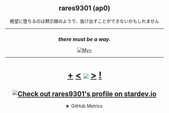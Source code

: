 <h2 align="center">rares9301 (ap0)</h1>
<p align="center">絶望に堕ちるのは黙示録のようで、抜け出すことができないかもしれません</p>


<hr>

<h3 align="center"><i>there must be a way.</i></h2>
<p align="center">
<a href="https://discord-readme-badge.vercel.app"><img alt= My discord profile src="https://discord-readme-badge.vercel.app/api?id=299220016530849793" height="80px" />></a>
</p>
<hr>
<h1 align="center"> <a href="https://octo-ring.com/register">+</a> <a href="https://octo-ring.com/p/rares9301/prev"><</a> <a href="https://octo-ring.com/">
<img align="center" src="https://media.discordapp.net/attachments/856404208445292545/995328704580431962/octa.png" height="150px"></a> <a href="https://octo-ring.com/p/rares9301/next">></a> <a href="https://octo-ring.com/p/rares9301/random">!</a>
</h1>
<h2 align="center"> <a href="https://stardev.io/developers/rares9301"><img alt="Check out rares9301&apos;s profile on stardev.io" src="https://stardev.io/developers/rares9301/badge/languages/global.svg" /></a> </h2>

<details align="center">
<summary>GitHub Metrics</summary>
<img src="./github-metrics.svg">

</details>